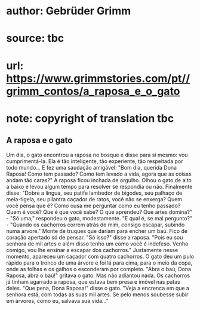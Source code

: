 # author: Gebrüder Grimm
# source: tbc
# url: https://www.grimmstories.com/pt//grimm_contos/a_raposa_e_o_gato
# note: copyright of translation tbc

## A raposa e o gato 

Um dia, o gato encontrou a raposa no bosque e disse para si mesmo: vou
cumprimentá-la. Ela é tão inteligente, tão experiente, tão respeitada
por todo mundo... E fez uma saudação amigável: "Bom dia, querida Dona
Raposa! Como tem passado? Como tem levado a vida, agora que as coisas
andam tão caras?" A raposa ficou inchada de orgulho. Olhou o gato de
alto a baixo e levou algum tempo para resolver se respondia ou não.
Finalmente disse: "Dobre a língua, seu patife lambedor de bigodes, seu
palhaço de meia-tigela, seu pilantra caçador de ratos, você não se
enxerga? Quem você pensa que é? Como ousa me perguntar como eu tenho
passado? Quem é você? Que é que você sabe? O que aprendeu? Que artes
domina?" - "Só uma," respondeu o gato, modestamente. "E qual é, se
mal pergunto?" - "Quando os cachorros correm atrás de mim, consigo
escapar, subindo numa árvore." Monte de truques que dariam para encher
um baú. Fico de coração apertado só de pensar. "Só isso?" disse a
raposa. "Pois eu sou senhora de mil artes e além disso tenho um como
você é indefeso. Venha comigo, vou lhe ensinar a escapar dos
cachorros." Justamente nesse momento, apareceu um caçador com quatro
cachorros. O gato deu um pulo rápido para o tronco de uma árvore e foi
lá para cima, para o meio da copa, onde as folhas e os galhos o
esconderam por completo. "Abra o baú, Dona Raposa, abra o baú!"
gritava o gato. Mas não adiantou nada. Os cachorros já tinham agarrado a
raposa, que estava bem presa e imóvel nas patas deles. "Que pena, Dona
Raposa!" disse o gato. "Veja a encrenca em que a senhora está, com
todas as suas mil artes. Se pelo menos soubesse subir em árvores, como
eu, salvava sua vida..."
